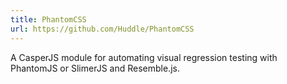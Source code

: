 ```yaml
---
title: PhantomCSS
url: https://github.com/Huddle/PhantomCSS
---
```


A CasperJS module for automating visual regression testing with PhantomJS or SlimerJS and Resemble.js.
